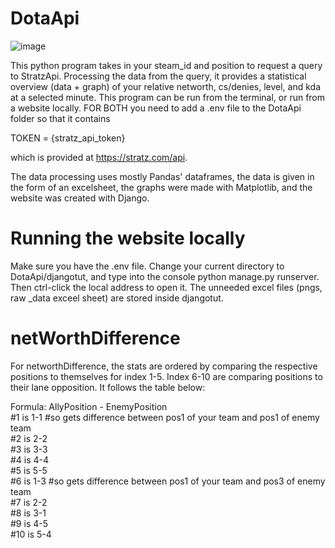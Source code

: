 # DotaApi
![image](https://github.com/user-attachments/assets/765ad518-f753-44ce-bcac-95bb2ff7eae3)

This python program takes in your steam_id and position to request a query to StratzApi. Processing the data from the query, it provides a statistical overview (data + graph) of your relative networth, cs/denies, level, and kda at a selected minute. This program can be run from the terminal, or run from a website locally. FOR BOTH you need to add a .env file to the DotaApi folder so that it contains 

TOKEN = {stratz_api_token} 

which is provided at https://stratz.com/api. 

The data processing uses mostly Pandas' dataframes, the data is given in the form of an excelsheet, the graphs were made with Matplotlib, and the website was created with Django. 

# Running the website locally
Make sure you have the .env file. Change your current directory to DotaApi/djangotut, and type into the console python manage.py runserver. Then ctrl-click the local address to open it. The unneeded excel files (pngs, raw _data exceel sheet) are stored inside djangotut. 

# netWorthDifference
For networthDifference, the stats are ordered by comparing the respective positions to themselves for index 1-5. Index 6-10 are comparing positions to their lane opposition. It follows the table below:  

Formula: AllyPosition - EnemyPosition  
#1 is 1-1 #so gets difference between pos1 of your team and pos1 of enemy team  
#2 is 2-2  
#3 is 3-3  
#4 is 4-4  
#5 is 5-5  
#6 is 1-3 #so gets difference between pos1 of your team and pos3 of enemy team  
#7 is 2-2  
#8 is 3-1  
#9 is 4-5  
#10 is 5-4  
